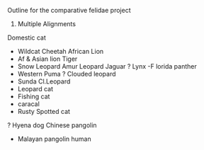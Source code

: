 Outline for the comparative felidae project

1. Multiple Alignments

Domestic cat
- Wildcat
Cheetah
African Lion
- Af & Asian lion
Tiger
- Snow Leopard
Amur Leopard
Jaguar
? Lynx
-F lorida panther  
- Western Puma
? Clouded leopard
- Sunda Cl.Leopard 
- Leopard cat
- Fishing cat
- caracal
- Rusty Spotted cat

? Hyena
dog
Chinese pangolin
- Malayan pangolin
human
